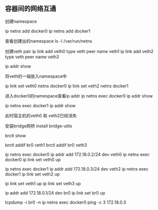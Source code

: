 ## 容器间的网络互通

创建namespace

ip netns add docker0
ip netns add docker1

查看创建出的namespace
ls -l /var/run/netns

创建veth pair
ip link add veth0 type veth peer name veth1
ip link add veth2 type veth peer name veth3

ip addr show

将veth的一端放入namespace中

ip link set veth0 netns docker0
ip link set veth2 netns docker1

进入docker0的namespace查看ip addr
ip netns exec docker0 ip addr show

ip netns exec docker1 ip addr show

此时宿主机的veth0 和 veth2已经消失

安装bridge网桥
install bridge-utils

brctl show

brctl addif br0 veth1
brctl addif br0 veth3

ip netns exec docker0 ip addr add 172.18.0.2/24 dev veth0
ip netns exec docker0 ip link set veth0 up

ip netns exec docker1 ip addr add 172.18.0.3/24 dev veth2
ip netns exec docker1 ip link set veth2 up

ip link set veth1 up
ip link set veth3 up

ip addr add 172.18.0.1/24 dev br0
ip link set br0 up

tcpdump -i br0 -n
ip netns exec docker0 ping -c 3 172.18.0.3





